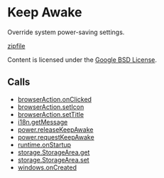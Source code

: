 
Keep Awake
=======

Override system power-saving settings.

[zipfile](http://developer.chrome.com/extensions/examples/api/power.zip)

Content is licensed under the [Google BSD License](http://code.google.com/google_bsd_license.html).

Calls
-----

* [browserAction.onClicked](http://developer.chrome.com/extensions/browserAction.html#event-onClicked)
* [browserAction.setIcon](http://developer.chrome.com/extensions/browserAction.html#method-setIcon)
* [browserAction.setTitle](http://developer.chrome.com/extensions/browserAction.html#method-setTitle)
* [i18n.getMessage](http://developer.chrome.com/extensions/i18n.html#method-getMessage)
* [power.releaseKeepAwake](http://developer.chrome.com/extensions/power.html#method-releaseKeepAwake)
* [power.requestKeepAwake](http://developer.chrome.com/extensions/power.html#method-requestKeepAwake)
* [runtime.onStartup](http://developer.chrome.com/extensions/runtime.html#event-onStartup)
* [storage.StorageArea.get](http://developer.chrome.com/extensions/storage.html#method-StorageArea-get)
* [storage.StorageArea.set](http://developer.chrome.com/extensions/storage.html#method-StorageArea-set)
* [windows.onCreated](http://developer.chrome.com/extensions/windows.html#event-onCreated)